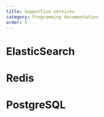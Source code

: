```yaml
---
title: Supportive services
category: Programming documentation
order: 5
---
```


# ElasticSearch
# Redis
# PostgreSQL